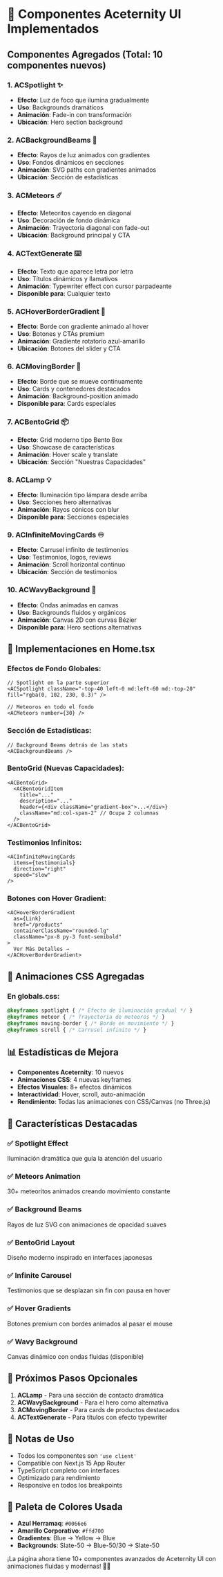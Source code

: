 # 🎨 Componentes Aceternity UI Implementados

## Componentes Agregados (Total: 10 componentes nuevos)

### 1. **ACSpotlight** ✨
- **Efecto**: Luz de foco que ilumina gradualmente
- **Uso**: Backgrounds dramáticos
- **Animación**: Fade-in con transformación
- **Ubicación**: Hero section background

### 2. **ACBackgroundBeams** 🌈
- **Efecto**: Rayos de luz animados con gradientes
- **Uso**: Fondos dinámicos en secciones
- **Animación**: SVG paths con gradientes animados
- **Ubicación**: Sección de estadísticas

### 3. **ACMeteors** ☄️
- **Efecto**: Meteoritos cayendo en diagonal
- **Uso**: Decoración de fondo dinámica
- **Animación**: Trayectoria diagonal con fade-out
- **Ubicación**: Background principal y CTA

### 4. **ACTextGenerate** ⌨️
- **Efecto**: Texto que aparece letra por letra
- **Uso**: Títulos dinámicos y llamativos
- **Animación**: Typewriter effect con cursor parpadeante
- **Disponible para**: Cualquier texto

### 5. **ACHoverBorderGradient** 🌟
- **Efecto**: Borde con gradiente animado al hover
- **Uso**: Botones y CTAs premium
- **Animación**: Gradiente rotatorio azul-amarillo
- **Ubicación**: Botones del slider y CTA

### 6. **ACMovingBorder** 🔄
- **Efecto**: Borde que se mueve continuamente
- **Uso**: Cards y contenedores destacados
- **Animación**: Background-position animado
- **Disponible para**: Cards especiales

### 7. **ACBentoGrid** 📦
- **Efecto**: Grid moderno tipo Bento Box
- **Uso**: Showcase de características
- **Animación**: Hover scale y translate
- **Ubicación**: Sección "Nuestras Capacidades"

### 8. **ACLamp** 💡
- **Efecto**: Iluminación tipo lámpara desde arriba
- **Uso**: Secciones hero alternativas
- **Animación**: Rayos cónicos con blur
- **Disponible para**: Secciones especiales

### 9. **ACInfiniteMovingCards** ♾️
- **Efecto**: Carrusel infinito de testimonios
- **Uso**: Testimonios, logos, reviews
- **Animación**: Scroll horizontal continuo
- **Ubicación**: Sección de testimonios

### 10. **ACWavyBackground** 🌊
- **Efecto**: Ondas animadas en canvas
- **Uso**: Backgrounds fluidos y orgánicos
- **Animación**: Canvas 2D con curvas Bézier
- **Disponible para**: Hero sections alternativas

## 🎯 Implementaciones en Home.tsx

### Efectos de Fondo Globales:
```tsx
// Spotlight en la parte superior
<ACSpotlight className="-top-40 left-0 md:left-60 md:-top-20" fill="rgba(0, 102, 230, 0.3)" />

// Meteoros en todo el fondo
<ACMeteors number={30} />
```

### Sección de Estadísticas:
```tsx
// Background Beams detrás de las stats
<ACBackgroundBeams />
```

### BentoGrid (Nuevas Capacidades):
```tsx
<ACBentoGrid>
  <ACBentoGridItem 
    title="..." 
    description="..."
    header={<div className="gradient-box">...</div>}
    className="md:col-span-2" // Ocupa 2 columnas
  />
</ACBentoGrid>
```

### Testimonios Infinitos:
```tsx
<ACInfiniteMovingCards
  items={testimonials}
  direction="right"
  speed="slow"
/>
```

### Botones con Hover Gradient:
```tsx
<ACHoverBorderGradient
  as={Link}
  href="/products"
  containerClassName="rounded-lg"
  className="px-8 py-3 font-semibold"
>
  Ver Más Detalles →
</ACHoverBorderGradient>
```

## 🎨 Animaciones CSS Agregadas

### En globals.css:
```css
@keyframes spotlight { /* Efecto de iluminación gradual */ }
@keyframes meteor { /* Trayectoria de meteoros */ }
@keyframes moving-border { /* Borde en movimiento */ }
@keyframes scroll { /* Carrusel infinito */ }
```

## 📊 Estadísticas de Mejora

- **Componentes Aceternity**: 10 nuevos
- **Animaciones CSS**: 4 nuevas keyframes
- **Efectos Visuales**: 8+ efectos dinámicos
- **Interactividad**: Hover, scroll, auto-animación
- **Rendimiento**: Todas las animaciones con CSS/Canvas (no Three.js)

## 🚀 Características Destacadas

### ✅ **Spotlight Effect**
Iluminación dramática que guía la atención del usuario

### ✅ **Meteors Animation**
30+ meteoritos animados creando movimiento constante

### ✅ **Background Beams**
Rayos de luz SVG con animaciones de opacidad suaves

### ✅ **BentoGrid Layout**
Diseño moderno inspirado en interfaces japonesas

### ✅ **Infinite Carousel**
Testimonios que se desplazan sin fin con pausa en hover

### ✅ **Hover Gradients**
Botones premium con bordes animados al pasar el mouse

### ✅ **Wavy Background**
Canvas dinámico con ondas fluidas (disponible)

## 🎯 Próximos Pasos Opcionales

1. **ACLamp** - Para una sección de contacto dramática
2. **ACWavyBackground** - Para el hero como alternativa
3. **ACMovingBorder** - Para cards de productos destacados
4. **ACTextGenerate** - Para títulos con efecto typewriter

## 📝 Notas de Uso

- Todos los componentes son `'use client'`
- Compatible con Next.js 15 App Router
- TypeScript completo con interfaces
- Optimizado para rendimiento
- Responsive en todos los breakpoints

## 🎨 Paleta de Colores Usada

- **Azul Herramaq**: `#0066e6`
- **Amarillo Corporativo**: `#ffd700`
- **Gradientes**: Blue → Yellow → Blue
- **Backgrounds**: Slate-50 → Blue-50/30 → Slate-50

¡La página ahora tiene 10+ componentes avanzados de Aceternity UI con animaciones fluidas y modernas! 🚀✨

